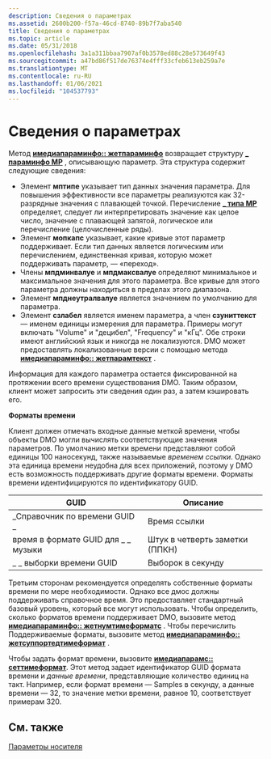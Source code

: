 ```yaml
---
description: Сведения о параметрах
ms.assetid: 2600b200-f57a-46cd-8740-89b7f7aba540
title: Сведения о параметрах
ms.topic: article
ms.date: 05/31/2018
ms.openlocfilehash: 3a1a311bbaa7907af0b3578ed88c28e573649f43
ms.sourcegitcommit: a47bd86f517de76374e4fff33cfeb613eb259a7e
ms.translationtype: MT
ms.contentlocale: ru-RU
ms.lasthandoff: 01/06/2021
ms.locfileid: "104537793"
---
```

# <a name="parameter-information"></a>Сведения о параметрах

Метод [**имедиапараминфо:: жетпараминфо**](/previous-versions/windows/desktop/api/Medparam/nf-medparam-imediaparaminfo-getparaminfo) возвращает структуру [**\_ параминфо MP**](/previous-versions/windows/desktop/api/Medparam/ns-medparam-mp_paraminfo) , описывающую параметр. Эта структура содержит следующие сведения:

-   Элемент **мптипе** указывает тип данных значения параметра. Для повышения эффективности все параметры реализуются как 32-разрядные значения с плавающей точкой. Перечисление [**\_ типа MP**](/previous-versions/windows/desktop/api/Medparam/ne-medparam-mp_type) определяет, следует ли интерпретировать значение как целое число, значение с плавающей запятой, логическое или перечисление (целочисленные ряды).
-   Элемент **мопкапс** указывает, какие кривые этот параметр поддерживает. Если тип данных является логическим или перечислением, единственная кривая, которую может поддерживать параметр, — «переход».
-   Члены **мпдминвалуе** и **мпдмаксвалуе** определяют минимальное и максимальное значения для этого параметра. Все кривые для этого параметра должны находиться в пределах этого диапазона.
-   Элемент **мпднеутралвалуе** является значением по умолчанию для параметра.
-   Элемент **сзлабел** является именем параметра, а член **сзуниттекст** — именем единицы измерения для параметра. Примеры могут включать "Volume" и "децибел", "Frequency" и "кГц". Обе строки имеют английский язык и никогда не локализуются. DMO может предоставлять локализованные версии с помощью метода [**имедиапараминфо:: жетпарамтекст**](/previous-versions/windows/desktop/api/Medparam/nf-medparam-imediaparaminfo-getparamtext) .

Информация для каждого параметра остается фиксированной на протяжении всего времени существования DMO. Таким образом, клиент может запросить эти сведения один раз, а затем кэшировать его.

**Форматы времени**

Клиент должен отмечать входные данные меткой времени, чтобы объекты DMO могли вычислять соответствующие значения параметров. По умолчанию метки времени представляют собой единицы 100 наносекунд, также называемые *временем ссылки*. Однако эта единица времени неудобна для всех приложений, поэтому у DMO есть возможность поддерживать другие форматы времени. Форматы времени идентифицируются по идентификатору GUID.



| **GUID**              | Описание                   |
|-----------------------|-------------------------------|
| \_Справочник по времени GUID \_ | Время ссылки                |
| время в формате GUID для \_ \_ музыки     | Штук в четверть заметки (ППКН) |
| \_ \_ выборки времени GUID   | Выборок в секунду            |



 

Третьим сторонам рекомендуется определять собственные форматы времени по мере необходимости. Однако все дмос должны поддерживать справочное время. Это предоставляет стандартный базовый уровень, который все могут использовать. Чтобы определить, сколько форматов времени поддерживает DMO, вызовите метод [**имедиапараминфо:: жетнумтимеформатс**](/previous-versions/windows/desktop/api/Medparam/nf-medparam-imediaparaminfo-getnumtimeformats) . Чтобы перечислить Поддерживаемые форматы, вызовите метод [**имедиапараминфо:: жетсуппортедтимеформат**](/previous-versions/windows/desktop/api/Medparam/nf-medparam-imediaparaminfo-getsupportedtimeformat) .

Чтобы задать формат времени, вызовите [**имедиапарамс:: сеттимеформат**](/previous-versions/windows/desktop/api/Medparam/nf-medparam-imediaparams-settimeformat). Этот метод задает идентификатор GUID формата времени и *данные времени*, представляющие количество единиц на такт. Например, если формат времени — Samples в секунду, а данные времени — 32, то значение метки времени, равное 10, соответствует примерам 320.

## <a name="related-topics"></a>См. также

<dl> <dt>

[Параметры носителя](media-parameters.md)
</dt> </dl>

 

 



